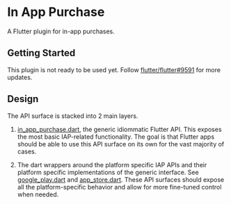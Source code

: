 # In App Purchase

A Flutter plugin for in-app purchases.

## Getting Started

This plugin is not ready to be used yet. Follow
[flutter/flutter#9591](https://github.com/flutter/flutter/issues/9591) for more
updates.

## Design

The API surface is stacked into 2 main layers.

1. [in_app_purchase.dart](lib/in_app_purchase.dart), the generic idiommatic
   Flutter API. This exposes the most basic IAP-related functionality. The goal
   is that Flutter apps should be able to use this API surface on its own for
   the vast majority of cases.

2. The dart wrappers around the platform specific IAP APIs and their platform
   specific implementations of the generic interface. See
   [google_play.dart](lib/google_play.dart) and
   [app_store.dart](lib/app_store.dart). These API surfaces should expose all
   the platform-specific behavior and allow for more fine-tuned control when
   needed.
